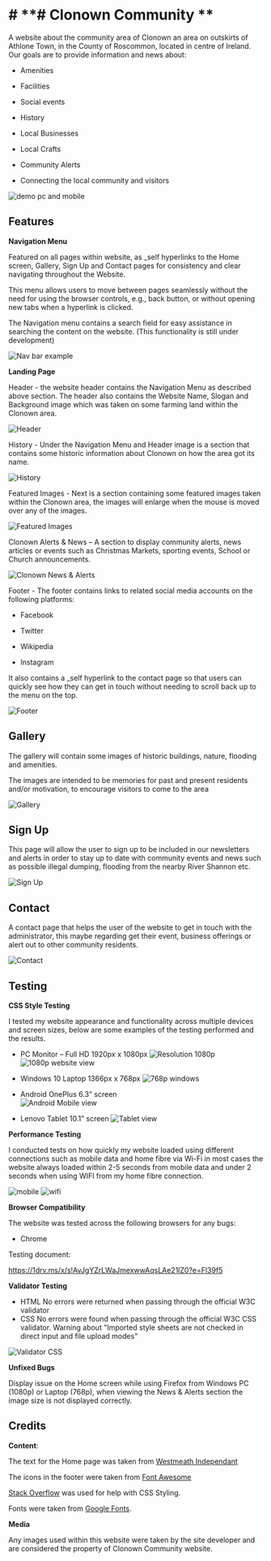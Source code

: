 # # **# Clonown Community **

 
A website about the community area of Clonown an area on outskirts of Athlone Town, in the County of Roscommon, located in centre of Ireland. Our goals are to provide information and news about: 

- Amenities 

- Facilities 

- Social events 

- History  

- Local Businesses 

- Local Crafts 

- Community Alerts 

- Connecting the local community and visitors 


 ![demo pc and mobile](assets/images/readme-images/website-framed-finished.png)

 

## **Features** 

**Navigation Menu**

Featured on all pages within website, as _self hyperlinks to the Home screen, Gallery, Sign Up and Contact pages for consistency and clear navigating throughout the Website. 

This menu allows users to move between pages seamlessly without the need for using the browser controls, e.g., back button, or without opening new tabs when a hyperlink is clicked. 

The Navigation menu contains a search field for easy assistance in searching the content on the website. (This functionality is still under development) 

![Nav bar example](assets/images/readme-images/Navbar.jpg)

**Landing Page**

Header - the website header contains the Navigation Menu as described above section. The header also contains the Website Name, Slogan and Background image which was taken on some farming land within the Clonown area.

![Header](assets/images/readme-images/header.jpg)

History - Under the Navigation Menu and Header image is a section that contains some historic information about Clonown on how the area got its name. 

![History](assets/images/readme-images/history.jpg)

Featured Images - Next is a section containing some featured images taken within the Clonown area, the images will enlarge when the mouse is moved over any of the images.

![Featured Images](assets/images/readme-images/featured-img.jpg)

Clonown Alerts & News – A section to display community alerts, news articles or events such as Christmas Markets, sporting events, School or Church announcements.

![Clonown News & Alerts](assets/images/readme-images/NewsAlerts.jpg)

Footer - The footer contains links to related social media accounts on the following platforms: 

- Facebook 

- Twitter 

- Wikipedia 

- Instagram 

It also contains a _self hyperlink to the contact page so that users can quickly see how they can get in touch without needing to scroll back up to the menu on the top. 

![Footer](assets/images/readme-images/footer.jpg)

## Gallery 

The gallery will contain some images of historic buildings, nature, flooding and amenities. 

The images are intended to be memories for past and present residents and/or motivation, to encourage visitors to come to the area 

![Gallery](assets/images/readme-images/gallery.jpg)

## Sign Up 

This page will allow the user to sign up to be included in our newsletters and alerts in order to stay up to date with community events and news such as possible illegal dumping, flooding from the nearby River Shannon etc. 

![Sign Up](assets/images/readme-images/sign-up.jpg)

## Contact 

A contact page that helps the user of the website to get in touch with the administrator, this maybe regarding get their event, business offerings or alert out to other community residents. 

![Contact](assets/images/readme-images/contact.jpg)

## Testing 

**CSS Style Testing**

I tested my website appearance and functionality across multiple devices and screen sizes, below are some examples of the testing performed and the results. 

- PC Monitor – Full HD 1920px x 1080px 
![Resolution 1080p](assets/images/readme-images/resolution1080p.jpg)
![1080p website view](assets/images/readme-images/website-1080p.jpg)

- Windows 10 Laptop 1366px x 768px 
![768p windows](assets/images/readme-images/website-768p.jpg)
- Android OnePlus 6.3” screen  
![Android Mobile view](assets/images/readme-images/Website-Android-screenshot.jpg)

- Lenovo Tablet 10.1” screen 
![Tablet view](assets/images/readme-images/website-tablet-view.jpg)

**Performance Testing** 

I conducted tests on how quickly my website loaded using different connections such as mobile data and home fibre via Wi-Fi in most cases the website always loaded within 2-5 seconds from mobile data and under 2 seconds when using WIFI from my home fibre connection. 

![mobile](assets/images/readme-images/performance-mobile.jpg)
![wifi](assets/images/readme-images/performance-wifi.jpg)

**Browser Compatibility** 

The website was tested across the following browsers for any bugs: 

- Chrome 

 

 

Testing document: 

https://1drv.ms/x/s!AvJgYZrLWaJmexwwAqsLAe21lZ0?e=Fl39f5 

**Validator Testing**

- HTML
No errors were returned when passing through the official W3C validator
- CSS
No errors were found when passing through the official W3C CSS validator. 
Warning about "Imported style sheets are not checked in direct input and file upload modes" 

![Validator CSS](assets/images/readme-images/css-validation.jpg)

**Unfixed Bugs**

Display issue on the Home screen while using Firefox from Windows PC (1080p) or Laptop (768p), when viewing the News & Alerts section the image size is not displayed correctly. 

## Credits

**Content**: 

The text for the Home page was taken from [Westmeath Independant ](https://www.westmeathindependent.ie/2022/03/28/street-wise-athlone-clonown/)

The icons in the footer were taken from [Font Awesome ](https://fontawesome.com/) 

[Stack Overflow](https://stackoverflow.com/) was used for help with CSS Styling. 

Fonts were taken from [Google Fonts](https://fonts.google.com/). 

**Media** 

Any images used within this website were taken by the site developer and are considered the property of Clonown Community website. 

 
